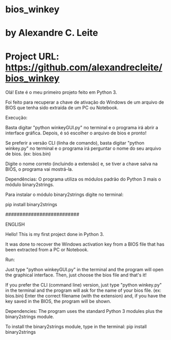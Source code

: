 # bios_winkey
# by Alexandre C. Leite
# Project URL: https://github.com/alexandrecleite/bios_winkey

Olá! Este é o meu primeiro projeto feito em Python 3.

Foi feito para recuperar a chave de ativação do Windows de um arquivo de BIOS que tenha sido extraída de um PC ou Notebook.

Execução:

Basta digitar "python winkeyGUI.py" no terminal e o programa irá abrir a interface gráfica. Depois, é só escolher o arquivo de bios e pronto!

Se preferir a versão CLI (linha de comando), basta digitar "python winkey.py" no terminal e o programa irá perguntar o nome do seu arquivo de bios. (ex: bios.bin)

Digite o nome correto (incluindo a extensão) e, se tiver a chave salva na BIOS, o programa vai mostrá-la.



Dependências:
O programa utiliza os módulos padrão do Python 3 mais o módulo binary2strings.

Para instalar o módulo binary2strings digite no terminal:

pip install binary2strings


##########################


ENGLISH

Hello! This is my first project done in Python 3. 

It was done to recover the Windows activation key from a BIOS file that has been extracted from a PC or Notebook. 

Run: 

Just type "python winkeyGUI.py" in the terminal and the program will open the graphical interface. Then, just choose the bios file and that's it!

If you prefer the CLI (command line) version, just type "python winkey.py" in the terminal and the program will ask for the name of your bios file. (ex: bios.bin)
Enter the correct filename (with the extension) and, if you have the key saved in the BIOS, the program will be shown. 

Dependencies: 
The program uses the standard Python 3 modules plus the binary2strings module. 

To install the binary2strings module, type in the terminal: pip install binary2strings

